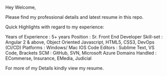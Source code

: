 Hey Welcome,

Please find my professional details and latest resume in this repo.

Quick Highlights with regard to my experience:

Years of Experience : 5+ years
Position : Sr. Front End Developer
Skill-set : Angular 2 & above, Object Oriented Javascript, HTML5, CSS3, DevOps (CI/CD)
Platforms : Windows/ Mac IOS
Code Editors : Sublime Text, VS Code, Brackets
SCM : GitHub, SVN, Microsoft Azure
Domains Handled : ECommerse, Insurance, EMedia, Judicial

For more of my Details kindly view my resume.


